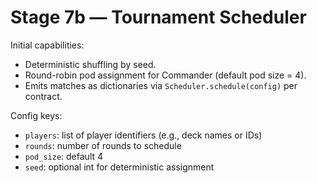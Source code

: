 # Stage 7b — Tournament Scheduler

Initial capabilities:
- Deterministic shuffling by seed.
- Round-robin pod assignment for Commander (default pod size = 4).
- Emits matches as dictionaries via `Scheduler.schedule(config)` per contract.

Config keys:
- `players`: list of player identifiers (e.g., deck names or IDs)
- `rounds`: number of rounds to schedule
- `pod_size`: default 4
- `seed`: optional int for deterministic assignment

